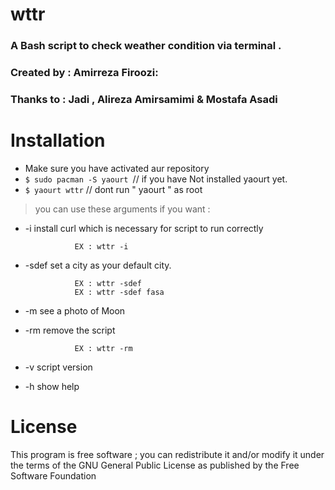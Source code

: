 # wttr
### A Bash script to check weather condition via terminal .
### Created by : Amirreza Firoozi:
### Thanks to : Jadi , Alireza Amirsamimi & Mostafa Asadi
# Installation 
- Make sure you have activated aur repository
- ```$ sudo pacman -S yaourt ```// if you have Not installed yaourt yet.
- ```$ yaourt wttr``` // dont run " yaourt " as root


> you can use these arguments if you want : 

- -i                       install curl which is necessary for script to run correctly 

				 EX : wttr -i 

- -sdef                    set a city as your default city.

				 EX : wttr -sdef
				 EX : wttr -sdef fasa 
- -m                       see a photo of Moon

- -rm                      remove the script

				 EX : wttr -rm 

- -v                       script version


- -h                       show help

# License
This program is free software ; you can redistribute it and/or modify it under the terms of the GNU General Public License as published by the Free Software Foundation
